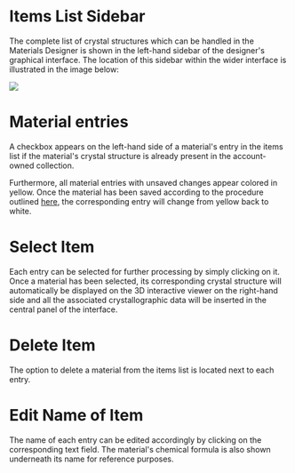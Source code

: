 # Items List Sidebar

The complete list of crystal structures which can be handled in the Materials Designer is shown in the left-hand sidebar of the designer's graphical interface. The location of this sidebar within the wider interface is illustrated in the image below:

<img src="/images/sidebar-list-items.png"/>

# Material entries

A checkbox appears on the left-hand side of a material's entry in the items list if the material's crystal structure is already present in the account-owned collection. 

Furthermore, all material entries with unsaved changes appear colored in yellow. Once the material has been saved according to the procedure outlined [here](header-menu/input-output/save.md), the corresponding entry will change from yellow back to white.

# Select Item

Each entry can be selected for further processing by simply clicking on it. Once a material has been selected, its corresponding crystal structure will automatically be displayed on the 3D interactive viewer on the right-hand side and all the associated crystallographic data will be inserted in the central panel of the interface.

# Delete Item

The option to delete <i class="zmdi zmdi-delete zmdi-hc-border"></i> a material from the items list is located next to each entry. 

# Edit Name of Item

The name of each entry can be edited accordingly by clicking on the corresponding text field. The material's chemical formula is also shown underneath its name for reference purposes. 
